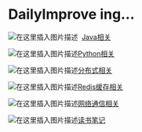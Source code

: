 # DailyImprove ing...

![在这里插入图片描述](https://img-blog.csdnimg.cn/20190705134525456.png)&nbsp;&nbsp;[Java相关](https://github.com/tony-wnx/DailyImprove/tree/master/docs/Java)

![在这里插入图片描述](https://img-blog.csdnimg.cn/2019070513452993.png)[Python相关](https://github.com/tony-wnx/DailyImprove/tree/master/docs/Python)

![在这里插入图片描述](https://img-blog.csdnimg.cn/20190705134513680.png)[分布式相关](https://github.com/tony-wnx/DailyImprove/tree/master/docs/Distributed)

![在这里插入图片描述](https://img-blog.csdnimg.cn/20190705134518732.png)[Redis缓存相关](https://github.com/tony-wnx/DailyImprove/tree/master/docs/Redis)

![在这里插入图片描述](https://img-blog.csdnimg.cn/20190705134532866.png)[网络通信相关](https://github.com/tony-wnx/DailyImprove/tree/master/docs/Network)

![在这里插入图片描述](https://img-blog.csdnimg.cn/20190705134504139.png)[读书笔记](https://github.com/tony-wnx/DailyImprove/tree/master/docs/BookNotes)
